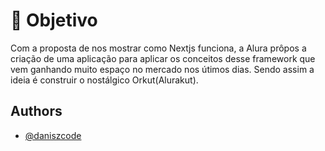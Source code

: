 
#  :dart: Objetivo

Com a proposta de nos mostrar como Nextjs funciona, a Alura prôpos a criação de uma aplicação para aplicar os conceitos desse framework que vem ganhando muito espaço no mercado nos útimos dias. Sendo assim a ideia é construir o nostálgico Orkut(Alurakut).



## Authors


- [@daniszcode](https://github.com/daniszcode)
